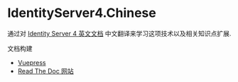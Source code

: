 # IdentityServer4.Chinese
通过对 [Identity Server 4 英文文档](https://identityserver4.readthedocs.io/en/latest/) 中文翻译来学习这项技术以及相关知识点扩展.

文档构建
* [Vuepress](https://www.vuepress.cn)
* [Read The Doc 网站](https://readthedocs.org)
